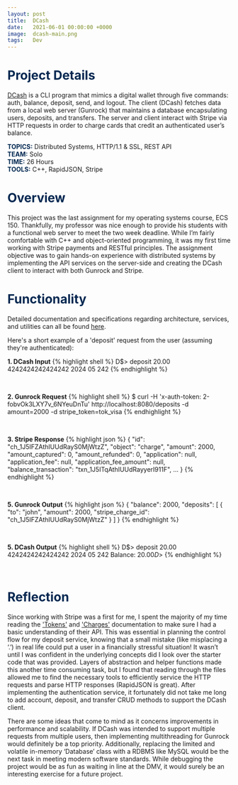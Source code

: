 ```yaml
---
layout: post
title:  DCash
date:   2021-06-01 00:00:00 +0000
image:  dcash-main.png
tags:   Dev
---
```

<h1 style="color:#022851;">Project Details</h1>

<a href="https://github.com/jgabatin/DCash" target="_blank" rel="noopener noreferrer">DCash</a> is a CLI program that mimics a digital wallet through five commands: auth, balance, deposit, send, and logout. The client (DCash) fetches data from a local web server (Gunrock) that maintains a database encapsulating users, deposits, and transfers. The server and client interact with Stripe via HTTP requests in order to charge cards that credit an authenticated user’s balance. 

<b style="color:#022851;">TOPICS:</b> Distributed Systems, HTTP/1.1 & SSL, REST API       
<b style="color:#022851;">TEAM:</b> Solo   
<b style="color:#022851;">TIME:</b> 26 Hours  
<b style="color:#022851;">TOOLS:</b> C++, RapidJSON, Stripe   

<h1 style="color:#022851;">Overview</h1>

This project was the last assignment for my operating systems course, ECS 150. Thankfully, my professor was nice enough to provide his students with a functional web server to meet the two week deadline. While I’m fairly comfortable with C++ and object-oriented programming, it was my first time working with Stripe payments and RESTful principles. The assignment objective was to gain hands-on experience with distributed systems by implementing the API services on the server-side and creating the DCash client to interact with both Gunrock and Stripe. 

<h1 style="color:#022851;">Functionality</h1>

Detailed documentation and specifications regarding architecture, services, and utilities can all be found <a href="https://github.com/kingst/gunrock_web/tree/main/docs" target="_blank" rel="noopener noreferrer">here</a>.

Here's a short example of a 'deposit' request from the user (assuming they're authenticated):

<b>1. DCash Input</b>
{% highlight shell %}
D$> deposit 20.00 4242424242424242 2024 05 242
{% endhighlight %}

<br>

<b>2. Gunrock Request</b>
{% highlight shell %}
$ curl -H 'x-auth-token: 2-fobvOk3LXY7v_6NYeuDnTu' http://localhost:8080/deposits -d amount=2000 -d stripe_token=tok_visa
{% endhighlight %}

<br>

<b>3. Stripe Response</b>
{% highlight json %}
{
  "id": "ch_1J5IFZAthIUUdRayS0MjWtzZ",
  "object": "charge",
  "amount": 2000,
  "amount_captured": 0,
  "amount_refunded": 0,
  "application": null,
  "application_fee": null,
  "application_fee_amount": null,
  "balance_transaction": "txn_1J5ITqAthIUUdRayyerI911F",
  ...
}
{% endhighlight %}

<br>

<b>5. Gunrock Output</b>
{% highlight json %}
{
    "balance": 2000,
    "deposits": [
        {
            "to": "john",
            "amount": 2000,
            "stripe_charge_id": "ch_1J5IFZAthIUUdRayS0MjWtzZ"
        }
    ]
}
{% endhighlight %}

<br>

<b>5. DCash Output</b>
{% highlight shell %}
D$> deposit 20.00 4242424242424242 2024 05 242
Balance: $20.00
D$>
{% endhighlight %}

<br>

<h1 style="color:#022851;">Reflection</h1>

Since working with Stripe was a first for me, I spent the majority of my time reading the <a href="https://stripe.com/docs/api/tokens/create_card" target="_blank" rel="noopener noreferrer">'Tokens'</a> and <a href="https://stripe.com/docs/api/charges/create" target="_blank" rel="noopener noreferrer">'Charges'</a> documentation to make sure I had a basic understanding of their API. This was essential in planning the control flow for my deposit service, knowing that a small mistake (like misplacing a ‘.’) in real life could put a user in a financially stressful situation! It wasn’t until I was confident in the underlying concepts did I look over the starter code that was provided. Layers of abstraction and helper functions made this another time consuming task, but I found that reading through the files allowed me to find the necessary tools to efficiently service the HTTP requests and parse HTTP responses (RapidJSON is great). After implementing the authentication service, it fortunately did not take me long to add account, deposit, and transfer CRUD methods to support the DCash client.

There are some ideas that come to mind as it concerns improvements in performance and scalability. If DCash was intended to support multiple requests from multiple users, then implementing multithreading for Gunrock would definitely be a top priority. Additionally, replacing the limited and volatile in-memory ‘Database’ class with a RDBMS like MySQL would be the next task in meeting modern software standards. While debugging the project would be as fun as waiting in line at the DMV, it would surely be an interesting exercise for a future project.



